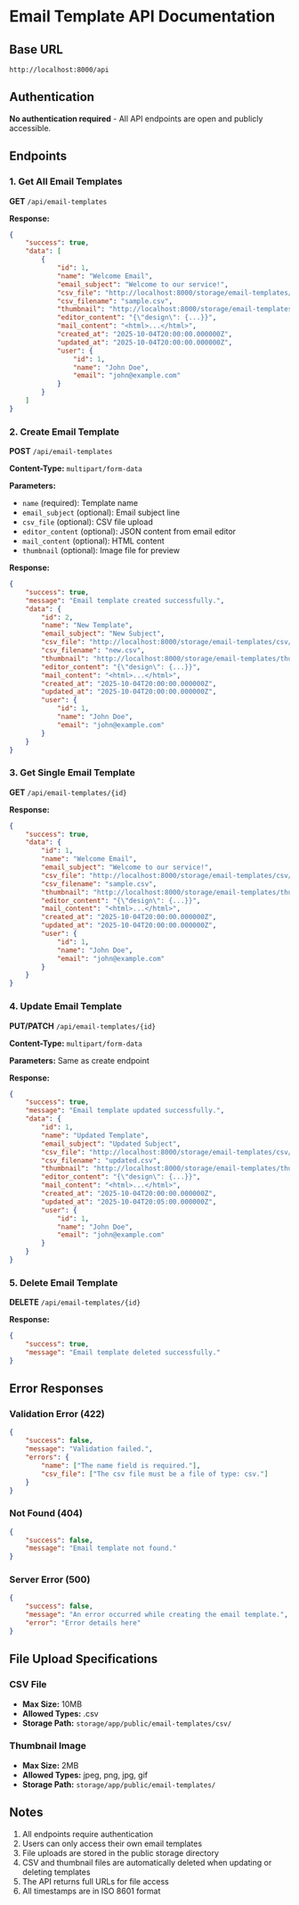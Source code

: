 # Email Template API Documentation

## Base URL

```
http://localhost:8000/api
```

## Authentication

**No authentication required** - All API endpoints are open and publicly accessible.

## Endpoints

### 1. Get All Email Templates

**GET** `/api/email-templates`

**Response:**

```json
{
    "success": true,
    "data": [
        {
            "id": 1,
            "name": "Welcome Email",
            "email_subject": "Welcome to our service!",
            "csv_file": "http://localhost:8000/storage/email-templates/csv/sample.csv",
            "csv_filename": "sample.csv",
            "thumbnail": "http://localhost:8000/storage/email-templates/thumbnail.jpg",
            "editor_content": "{\"design\": {...}}",
            "mail_content": "<html>...</html>",
            "created_at": "2025-10-04T20:00:00.000000Z",
            "updated_at": "2025-10-04T20:00:00.000000Z",
            "user": {
                "id": 1,
                "name": "John Doe",
                "email": "john@example.com"
            }
        }
    ]
}
```

### 2. Create Email Template

**POST** `/api/email-templates`

**Content-Type:** `multipart/form-data`

**Parameters:**

- `name` (required): Template name
- `email_subject` (optional): Email subject line
- `csv_file` (optional): CSV file upload
- `editor_content` (optional): JSON content from email editor
- `mail_content` (optional): HTML content
- `thumbnail` (optional): Image file for preview

**Response:**

```json
{
    "success": true,
    "message": "Email template created successfully.",
    "data": {
        "id": 2,
        "name": "New Template",
        "email_subject": "New Subject",
        "csv_file": "http://localhost:8000/storage/email-templates/csv/new.csv",
        "csv_filename": "new.csv",
        "thumbnail": "http://localhost:8000/storage/email-templates/thumb.jpg",
        "editor_content": "{\"design\": {...}}",
        "mail_content": "<html>...</html>",
        "created_at": "2025-10-04T20:00:00.000000Z",
        "updated_at": "2025-10-04T20:00:00.000000Z",
        "user": {
            "id": 1,
            "name": "John Doe",
            "email": "john@example.com"
        }
    }
}
```

### 3. Get Single Email Template

**GET** `/api/email-templates/{id}`

**Response:**

```json
{
    "success": true,
    "data": {
        "id": 1,
        "name": "Welcome Email",
        "email_subject": "Welcome to our service!",
        "csv_file": "http://localhost:8000/storage/email-templates/csv/sample.csv",
        "csv_filename": "sample.csv",
        "thumbnail": "http://localhost:8000/storage/email-templates/thumbnail.jpg",
        "editor_content": "{\"design\": {...}}",
        "mail_content": "<html>...</html>",
        "created_at": "2025-10-04T20:00:00.000000Z",
        "updated_at": "2025-10-04T20:00:00.000000Z",
        "user": {
            "id": 1,
            "name": "John Doe",
            "email": "john@example.com"
        }
    }
}
```

### 4. Update Email Template

**PUT/PATCH** `/api/email-templates/{id}`

**Content-Type:** `multipart/form-data`

**Parameters:** Same as create endpoint

**Response:**

```json
{
    "success": true,
    "message": "Email template updated successfully.",
    "data": {
        "id": 1,
        "name": "Updated Template",
        "email_subject": "Updated Subject",
        "csv_file": "http://localhost:8000/storage/email-templates/csv/updated.csv",
        "csv_filename": "updated.csv",
        "thumbnail": "http://localhost:8000/storage/email-templates/thumb.jpg",
        "editor_content": "{\"design\": {...}}",
        "mail_content": "<html>...</html>",
        "created_at": "2025-10-04T20:00:00.000000Z",
        "updated_at": "2025-10-04T20:05:00.000000Z",
        "user": {
            "id": 1,
            "name": "John Doe",
            "email": "john@example.com"
        }
    }
}
```

### 5. Delete Email Template

**DELETE** `/api/email-templates/{id}`

**Response:**

```json
{
    "success": true,
    "message": "Email template deleted successfully."
}
```

## Error Responses

### Validation Error (422)

```json
{
    "success": false,
    "message": "Validation failed.",
    "errors": {
        "name": ["The name field is required."],
        "csv_file": ["The csv file must be a file of type: csv."]
    }
}
```

### Not Found (404)

```json
{
    "success": false,
    "message": "Email template not found."
}
```

### Server Error (500)

```json
{
    "success": false,
    "message": "An error occurred while creating the email template.",
    "error": "Error details here"
}
```

## File Upload Specifications

### CSV File

- **Max Size:** 10MB
- **Allowed Types:** .csv
- **Storage Path:** `storage/app/public/email-templates/csv/`

### Thumbnail Image

- **Max Size:** 2MB
- **Allowed Types:** jpeg, png, jpg, gif
- **Storage Path:** `storage/app/public/email-templates/`

## Notes

1. All endpoints require authentication
2. Users can only access their own email templates
3. File uploads are stored in the public storage directory
4. CSV and thumbnail files are automatically deleted when updating or deleting templates
5. The API returns full URLs for file access
6. All timestamps are in ISO 8601 format
